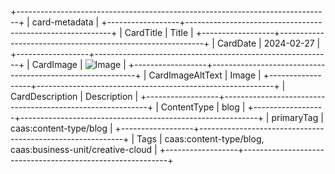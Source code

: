 +------------------------------------------------------------------------------+
| card-metadata                                                                |
+------------------+-----------------------------------------------------------+
| CardTitle        | Title                                                     |
+------------------+-----------------------------------------------------------+
| CardDate         | 2024-02-27                                                |
+------------------+-----------------------------------------------------------+
| CardImage        | ![Image](https://business.adobe.com/media.png "image0")   |
+------------------+-----------------------------------------------------------+
| CardImageAltText | Image                                                     |
+------------------+-----------------------------------------------------------+
| CardDescription  | Description                                               |
+------------------+-----------------------------------------------------------+
| ContentType      | blog                                                      |
+------------------+-----------------------------------------------------------+
| primaryTag       | caas:content-type/blog                                    |
+------------------+-----------------------------------------------------------+
| Tags             | caas:content-type/blog, caas:business-unit/creative-cloud |
+------------------+-----------------------------------------------------------+
